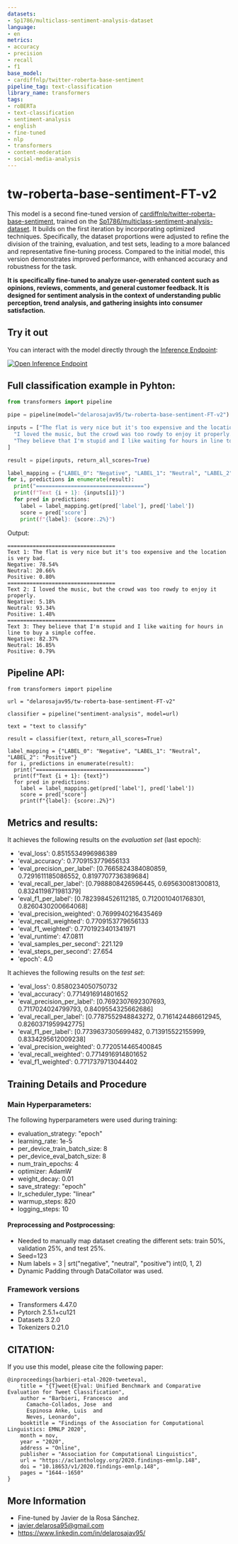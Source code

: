 ```yaml
---
datasets:
- Sp1786/multiclass-sentiment-analysis-dataset
language:
- en
metrics:
- accuracy
- precision
- recall
- f1
base_model:
- cardiffnlp/twitter-roberta-base-sentiment
pipeline_tag: text-classification
library_name: transformers
tags:
- roBERTa
- text-classification
- sentiment-analysis
- english
- fine-tuned
- nlp
- transformers
- content-moderation
- social-media-analysis
---
```



# tw-roberta-base-sentiment-FT-v2

This model is a second fine-tuned version of [cardiffnlp/twitter-roberta-base-sentiment](https://huggingface.co/cardiffnlp/twitter-roberta-base-sentiment), trained on the [Sp1786/multiclass-sentiment-analysis-dataset](https://huggingface.co/datasets/Sp1786/multiclass-sentiment-analysis-dataset). It builds on the first iteration by incorporating optimized techniques. Specifically, the dataset proportions were adjusted to refine the division of the training, evaluation, and test sets, leading to a more balanced and representative fine-tuning process. Compared to the initial model, this version demonstrates improved performance, with enhanced accuracy and robustness for the task.

**It is specifically fine-tuned to analyze user-generated content such as opinions, reviews, comments, and general customer feedback. It is designed for sentiment analysis in the context of understanding public perception, trend analysis, and gathering insights into consumer satisfaction.**

## Try it out

You can interact with the model directly through the [Inference Endpoint](https://huggingface.co/spaces/delarosajav95/tw-roberta-base-sentiment-FT-v2):

[![Open Inference Endpoint](https://img.shields.io/badge/Open_Inference_Endpoint-blue)](https://huggingface.co/spaces/delarosajav95/tw-roberta-base-sentiment-FT-v2)

## Full classification example in Pyhton:

```python
from transformers import pipeline

pipe = pipeline(model="delarosajav95/tw-roberta-base-sentiment-FT-v2")

inputs = ["The flat is very nice but it's too expensive and the location is very bad.",
  "I loved the music, but the crowd was too rowdy to enjoy it properly.",
  "They believe that I'm stupid and I like waiting for hours in line to buy a simple coffee."
]

result = pipe(inputs, return_all_scores=True)

label_mapping = {"LABEL_0": "Negative", "LABEL_1": "Neutral", "LABEL_2": "Positive"}
for i, predictions in enumerate(result):
  print("==================================")
  print(f"Text {i + 1}: {inputs[i]}")
  for pred in predictions:
    label = label_mapping.get(pred['label'], pred['label'])
    score = pred['score']
    print(f"{label}: {score:.2%}")
```

Output:

```pyhton
==================================
Text 1: The flat is very nice but it's too expensive and the location is very bad.
Negative: 78.54%
Neutral: 20.66%
Positive: 0.80%
==================================
Text 2: I loved the music, but the crowd was too rowdy to enjoy it properly.
Negative: 5.18%
Neutral: 93.34%
Positive: 1.48%
==================================
Text 3: They believe that I'm stupid and I like waiting for hours in line to buy a simple coffee.
Negative: 82.37%
Neutral: 16.85%
Positive: 0.79%
```

## Pipeline API:

```pyhton
from transformers import pipeline

url = "delarosajav95/tw-roberta-base-sentiment-FT-v2"

classifier = pipeline("sentiment-analysis", model=url)

text = "text to classify"

result = classifier(text, return_all_scores=True)

label_mapping = {"LABEL_0": "Negative", "LABEL_1": "Neutral", "LABEL_2": "Positive"}
for i, predictions in enumerate(result):
  print("==================================")
  print(f"Text {i + 1}: {text}")
  for pred in predictions:
    label = label_mapping.get(pred['label'], pred['label'])
    score = pred['score']
    print(f"{label}: {score:.2%}")
```

## Metrics and results:

It achieves the following results on the *evaluation set* (last epoch):
- 'eval_loss': 0.8515534996986389
- 'eval_accuracy': 0.7709153779656133
- 'eval_precision_per_label': [0.7665824384080859, 0.7291611185086552, 0.8197707736389684]
- 'eval_recall_per_label': [0.7988808426596445, 0.695630081300813, 0.8324119871981379]
- 'eval_f1_per_label': [0.7823984526112185, 0.7120010401768301, 0.8260430200664068]
- 'eval_precision_weighted': 0.7699940216435469
- 'eval_recall_weighted': 0.7709153779656133
- 'eval_f1_weighted': 0.7701923401341971
- 'eval_runtime': 47.0811
- 'eval_samples_per_second': 221.129
- 'eval_steps_per_second': 27.654
- 'epoch': 4.0

It achieves the following results on the *test set*:
- 'eval_loss': 0.8580234050750732
- 'eval_accuracy': 0.7714916914801652
- 'eval_precision_per_label': [0.7692307692307693, 0.7117024024799793, 0.8409554325662686]
- 'eval_recall_per_label': [0.7787552948843272, 0.7161424486612945, 0.8260371959942775]
- 'eval_f1_per_label': [0.7739637305699482, 0.713915522155999, 0.8334295612009238]
- 'eval_precision_weighted': 0.7720514465400845
- 'eval_recall_weighted': 0.7714916914801652
- 'eval_f1_weighted': 0.7717379713044402

## Training Details and Procedure

### Main Hyperparameters:

The following hyperparameters were used during training:
- evaluation_strategy: "epoch"
- learning_rate: 1e-5
- per_device_train_batch_size: 8
- per_device_eval_batch_size: 8
- num_train_epochs: 4
- optimizer: AdamW
- weight_decay: 0.01
- save_strategy: "epoch"
- lr_scheduler_type: "linear"
- warmup_steps: 820
- logging_steps: 10


#### Preprocessing and Postprocessing:

- Needed to manually map dataset creating the different sets: train 50%, validation 25%, and test 25%.
- Seed=123
- Num labels = 3 | srt("negative", "neutral", "positive") int(0, 1, 2)
- Dynamic Padding through DataCollator was used.

### Framework versions

- Transformers 4.47.0
- Pytorch 2.5.1+cu121
- Datasets 3.2.0
- Tokenizers 0.21.0

## CITATION:

If you use this model, please cite the following paper:

```bibitex
@inproceedings{barbieri-etal-2020-tweeteval,
    title = "{T}weet{E}val: Unified Benchmark and Comparative Evaluation for Tweet Classification",
    author = "Barbieri, Francesco  and
      Camacho-Collados, Jose  and
      Espinosa Anke, Luis  and
      Neves, Leonardo",
    booktitle = "Findings of the Association for Computational Linguistics: EMNLP 2020",
    month = nov,
    year = "2020",
    address = "Online",
    publisher = "Association for Computational Linguistics",
    url = "https://aclanthology.org/2020.findings-emnlp.148",
    doi = "10.18653/v1/2020.findings-emnlp.148",
    pages = "1644--1650"
}
```

## More Information

- Fine-tuned by Javier de la Rosa Sánchez.
- javier.delarosa95@gmail.com
- https://www.linkedin.com/in/delarosajav95/